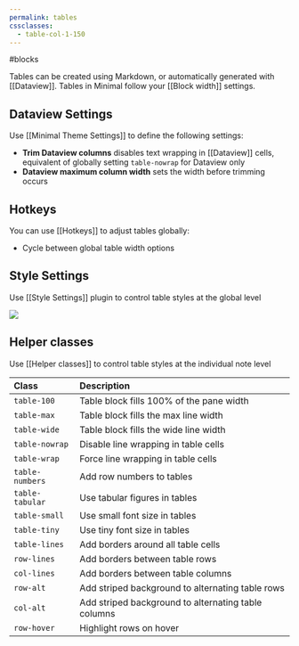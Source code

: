 ```yaml
---
permalink: tables
cssclasses:
  - table-col-1-150
---
```


#blocks

Tables can be created using Markdown, or automatically generated with [[Dataview]]. Tables in Minimal follow your [[Block width]] settings.

## Dataview Settings

Use [[Minimal Theme Settings]] to define the following settings:

- **Trim Dataview columns** disables text wrapping in [[Dataview]] cells, equivalent of globally setting `table-nowrap` for Dataview only
- **Dataview maximum column width** sets the width before trimming occurs

## Hotkeys

You can use [[Hotkeys]] to adjust tables globally:

- Cycle between global table width options

## Style Settings

Use [[Style Settings]] plugin to control table styles at the global level

![](https://kep-log.s3-us-west-2.amazonaws.com/minimal-table-styles.png#interface)

## Helper classes

Use [[Helper classes]] to control table styles at the individual note level

| Class           | Description                                         |
|:--------------- |:--------------------------------------------------- |
| `table-100`     | Table block fills 100% of the pane width            |
| `table-max`     | Table block fills the max line width                |
| `table-wide`    | Table block fills the wide line width               |
| `table-nowrap`  | Disable line wrapping in table cells                |
| `table-wrap`    | Force line wrapping in table cells                  |
| `table-numbers` | Add row numbers to tables                           |
| `table-tabular` | Use tabular figures in tables                       |
| `table-small`   | Use small font size in tables                       |
| `table-tiny`    | Use tiny font size in tables                        |
| `table-lines`   | Add borders around all table cells                  |
| `row-lines`     | Add borders between table rows                      |
| `col-lines`     | Add borders between table columns                   |
| `row-alt`       | Add striped background to alternating table rows    |
| `col-alt`       | Add striped background to alternating table columns |
| `row-hover` | Highlight rows on hover                             | 
